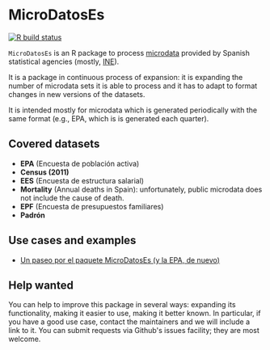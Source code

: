 # MicroDatosEs

[![R build status](https://github.com/rOpenSpain/MicroDatosEs/workflows/R-CMD-check/badge.svg)](https://github.com/rOpenSpain/MicroDatosEs/actions/?workflow=R-CMD-check)

`MicroDatosEs` is an R package to process [microdata](https://en.wikipedia.org/wiki/Microdata_(statistics)) provided by Spanish statistical agencies (mostly, [INE](http://www.ine.es)).

It is a package in continuous process of expansion: it is expanding the number of microdata sets it is able to process and it has to adapt to format changes in new versions of the datasets.

It is intended mostly for microdata which is generated periodically with the same format (e.g., EPA, which is is generated each quarter).

## Covered datasets

* **EPA** (Encuesta de población activa)
* **Census (2011)**
* **EES** (Encuesta de estructura salarial)
* **Mortality** (Annual deaths in Spain): unfortunately, public microdata does not include the cause of death.
* **EPF** (Encuesta de presupuestos familiares)
* **Padrón**

## Use cases and examples

* [Un paseo por el paquete MicroDatosEs (y la EPA, de nuevo)](https://www.datanalytics.com/2012/08/06/un-paseo-por-el-paquete-microdatoses-y-la-epa-de-nuevo/)


## Help wanted

You can help to improve this package in several ways: expanding its functionality, making it easier to use, making it better known. In particular, if you have a good use case, contact the maintainers and we will include a link to it. You can submit requests via Github's issues facility; they are most welcome.
